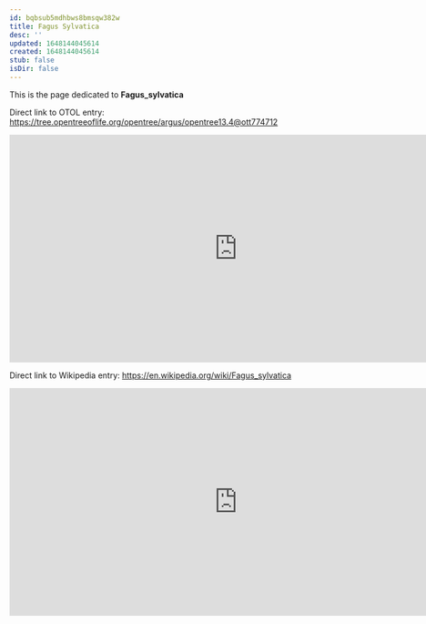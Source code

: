 ```yaml
---
id: bqbsub5mdhbws8bmsqw382w
title: Fagus Sylvatica
desc: ''
updated: 1648144045614
created: 1648144045614
stub: false
isDir: false
---
```

This is the page dedicated to **Fagus_sylvatica**


Direct link to OTOL entry: https://tree.opentreeoflife.org/opentree/argus/opentree13.4@ott774712



<html>
    <body>
    <iframe src="https://tree.opentreeoflife.org/opentree/argus/opentree13.4@ott774712"
    width="800" height="400" frameborder="0" allowfullscreen> </iframe>
    </body>
</html>
    


Direct link to Wikipedia entry: https://en.wikipedia.org/wiki/Fagus_sylvatica



<html>
    <body>
    <iframe src="https://en.wikipedia.org/wiki/Fagus_sylvatica"
    width="800" height="400" frameborder="0" allowfullscreen> </iframe>
    </body>
</html>
    
